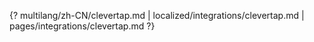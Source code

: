 {? multilang/zh-CN/clevertap.md | localized/integrations/clevertap.md | pages/integrations/clevertap.md ?}
